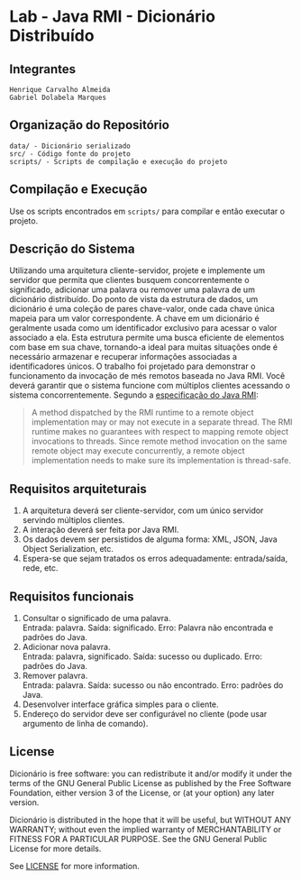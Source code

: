 # Lab - Java RMI - Dicionário Distribuído

## Integrantes

    Henrique Carvalho Almeida
    Gabriel Dolabela Marques

## Organização do Repositório

    data/ - Dicionário serializado
    src/ - Código fonte do projeto
    scripts/ - Scripts de compilação e execução do projeto

## Compilação e Execução

Use os scripts encontrados em `scripts/` para compilar e então executar o projeto.

## Descrição do Sistema

Utilizando uma arquitetura cliente-servidor, projete e implemente um servidor que permita que clientes busquem concorrentemente o significado, adicionar uma palavra ou remover uma palavra de um dicionário distribuído. Do ponto de vista da estrutura de dados, um dicionário é uma coleção de pares chave-valor, onde cada chave única mapeia para um valor correspondente. A chave em um dicionário é geralmente usada como um identificador exclusivo para acessar o valor associado a ela. Esta estrutura permite uma busca eficiente de elementos com base em sua chave, tornando-a ideal para muitas situações onde é necessário armazenar e recuperar informações associadas a identificadores únicos. O trabalho foi projetado para demonstrar o funcionamento da invocação de més remotos baseada no Java RMI. Você deverá garantir que o sistema funcione com múltiplos clientes acessando o sistema concorrentemente. Segundo a [especificação do Java RMI](https://docs.oracle.com/javase/8/docs/technotes/tools/windows/s4-rmi-tools.html):
> A method dispatched by the RMI runtime to a remote object implementation may or may not execute in a separate thread. The RMI runtime makes no guarantees with respect to mapping remote object invocations to threads. Since remote method invocation on the same remote object may execute concurrently, a remote object implementation needs to make sure its implementation is thread-safe.

## Requisitos arquiteturais

1. A arquitetura deverá ser cliente-servidor, com um único servidor servindo múltiplos clientes.
2. A interação deverá ser feita por Java RMI.
3. Os dados devem ser persistidos de alguma forma: XML, JSON, Java Object Serialization, etc.
4. Espera-se que sejam tratados os erros adequadamente: entrada/saída, rede, etc.

## Requisitos funcionais

1. Consultar o significado de uma palavra.  
Entrada: palavra. Saída: significado. Erro: Palavra não encontrada e padrões do Java.
2. Adicionar nova palavra.  
Entrada: palavra, significado. Saída: sucesso ou duplicado. Erro: padrões do Java.
3. Remover palavra.  
Entrada: palavra. Saída: sucesso ou não encontrado. Erro: padrões do Java.
4. Desenvolver interface gráfica simples para o cliente.  
5. Endereço do servidor deve ser configurável no cliente (pode usar argumento de linha de comando).

## License

Dicionário is free software: you can redistribute it and/or modify it under the terms of the GNU General Public License as published by the Free Software Foundation, either version 3 of the License, or (at your option) any later version.

Dicionário is distributed in the hope that it will be useful, but WITHOUT ANY WARRANTY; without even the implied warranty of MERCHANTABILITY or FITNESS FOR A PARTICULAR PURPOSE. See the GNU General Public License for more details.

See [LICENSE](LICENSE) for more information.
